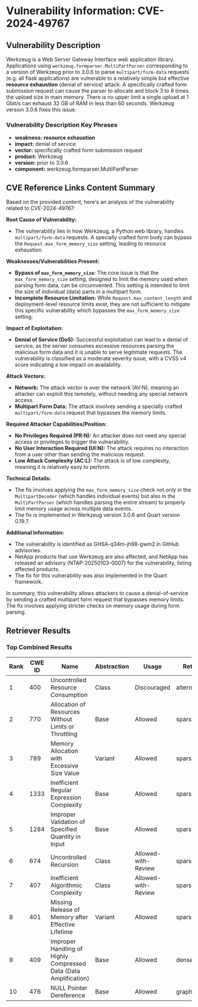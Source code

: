 # Vulnerability Information: CVE-2024-49767

## Vulnerability Description
Werkzeug is a Web Server Gateway Interface web application library. Applications using `werkzeug.formparser.MultiPartParser` corresponding to a version of Werkzeug prior to 3.0.6 to parse `multipart/form-data` requests (e.g. all flask applications) are vulnerable to a relatively simple but effective **resource exhaustion** (denial of service) attack. A specifically crafted form submission request can cause the parser to allocate and block 3 to 8 times the upload size in main memory. There is no upper limit a single upload at 1 Gbit/s can exhaust 32 GB of RAM in less than 60 seconds. Werkzeug version 3.0.6 fixes this issue.

### Vulnerability Description Key Phrases
- **weakness:** **resource exhaustion**
- **impact:** denial of service
- **vector:** specifically crafted form submission request
- **product:** Werkzeug
- **version:** prior to 3.0.6
- **component:** werkzeug.formparser.MultiPartParser

## CVE Reference Links Content Summary
Based on the provided content, here's an analysis of the vulnerability related to CVE-2024-49767:

**Root Cause of Vulnerability:**
- The vulnerability lies in how Werkzeug, a Python web library, handles `multipart/form-data` requests. A specially crafted form body can bypass the `Request.max_form_memory_size` setting, leading to resource exhaustion.

**Weaknesses/Vulnerabilities Present:**
- **Bypass of `max_form_memory_size`:** The core issue is that the `max_form_memory_size` setting, designed to limit the memory used when parsing form data, can be circumvented. This setting is intended to limit the size of individual (data) parts in a multipart form.
- **Incomplete Resource Limitation:** While `Request.max_content_length` and deployment-level resource limits exist, they are not sufficient to mitigate this specific vulnerability which bypasses the `max_form_memory_size` setting.

**Impact of Exploitation:**
- **Denial of Service (DoS):** Successful exploitation can lead to a denial of service, as the server consumes excessive resources parsing the malicious form data and it is unable to serve legitimate requests. The vulnerability is classified as a moderate severity issue, with a CVSS v4 score indicating a low impact on availability.

**Attack Vectors:**
- **Network:** The attack vector is over the network (AV:N), meaning an attacker can exploit this remotely, without needing any special network access.
- **Multipart Form Data:** The attack involves sending a specially crafted `multipart/form-data` request that bypasses the memory limits.

**Required Attacker Capabilities/Position:**
- **No Privileges Required (PR:N):** An attacker does not need any special access or privileges to trigger the vulnerability.
- **No User Interaction Required (UI:N):** The attack requires no interaction from a user other than sending the malicious request.
- **Low Attack Complexity (AC:L):** The attack is of low complexity, meaning it is relatively easy to perform.

**Technical Details:**
- The fix involves applying the `max_form_memory_size` check not only in the `MultipartDecoder` (which handles individual events) but also in the `MultiPartParser` (which handles parsing the entire stream) to properly limit memory usage across multiple data events.
- The fix is implemented in Werkzeug version 3.0.6 and Quart version 0.19.7.

**Additional Information:**
- The vulnerability is identified as GHSA-q34m-jh98-gwm2 in GitHub advisories.
- NetApp products that use Werkzeug are also affected, and NetApp has released an advisory (NTAP-20250103-0007) for the vulnerability, listing affected products.
- The fix for this vulnerability was also implemented in the Quart framework.

In summary, this vulnerability allows attackers to cause a denial-of-service by sending a crafted multipart form request that bypasses memory limits. The fix involves applying stricter checks on memory usage during form parsing.

## Retriever Results

### Top Combined Results

| Rank | CWE ID | Name | Abstraction | Usage  | Retrievers | Individual Scores |
|------|--------|------|-------------|-------|------------|-------------------|
| 1 | 400 | Uncontrolled Resource Consumption | Class | Discouraged | alternate_terms | 1.000 |
| 2 | 770 | Allocation of Resources Without Limits or Throttling | Base | Allowed | sparse | 0.531 |
| 3 | 789 | Memory Allocation with Excessive Size Value | Variant | Allowed | sparse | 0.524 |
| 4 | 1333 | Inefficient Regular Expression Complexity | Base | Allowed | sparse | 0.464 |
| 5 | 1284 | Improper Validation of Specified Quantity in Input | Base | Allowed | sparse | 0.462 |
| 6 | 674 | Uncontrolled Recursion | Class | Allowed-with-Review | sparse | 0.440 |
| 7 | 407 | Inefficient Algorithmic Complexity | Class | Allowed-with-Review | sparse | 0.438 |
| 8 | 401 | Missing Release of Memory after Effective Lifetime | Variant | Allowed | sparse | 0.436 |
| 9 | 409 | Improper Handling of Highly Compressed Data (Data Amplification) | Base | Allowed | dense | 0.454 |
| 10 | 476 | NULL Pointer Dereference | Base | Allowed | graph | 0.002 |

